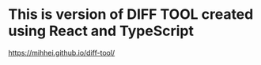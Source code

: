 # This is version of DIFF TOOL created using React and TypeScript

https://mihhei.github.io/diff-tool/



